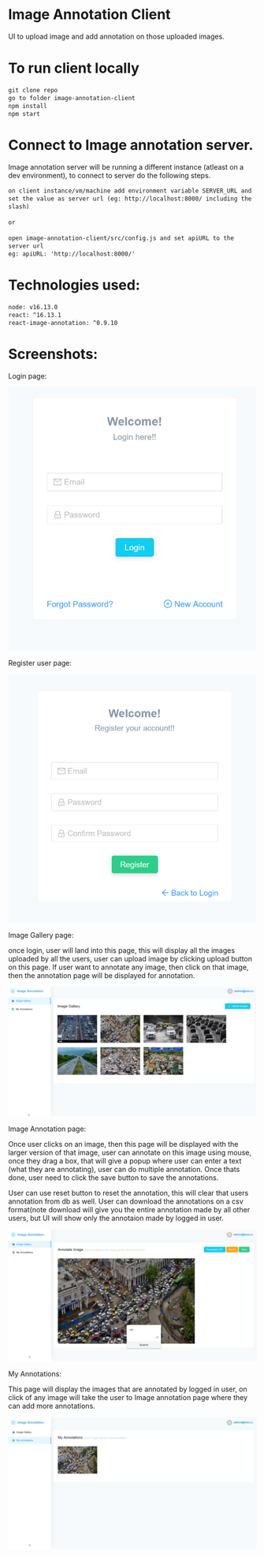 # Image Annotation Client

UI to upload image and add annotation on those uploaded images.

# To  run client locally
    git clone repo
    go to folder image-annotation-client
    npm install
    npm start
    
# Connect to Image annotation server.
Image annotation server will be running a different instance (atleast on a dev environment), to connect to server do the following steps.

    on client instance/vm/machine add environment variable SERVER_URL and set the value as server url (eg: http://localhost:8000/ including the slash)
    
    or
    
    open image-annotation-client/src/config.js and set apiURL to the server url
    eg: apiURL: 'http://localhost:8000/'
    

# Technologies used:
    node: v16.13.0
    react: ^16.13.1
    react-image-annotation: ^0.9.10
    
# Screenshots:

Login page:

![alt text](https://github.com/kishorkumarj/SmartCowAssignment/blob/main/image-annotation-client/help/images/login.png)

Register user page:

![alt text](https://github.com/kishorkumarj/SmartCowAssignment/blob/main/image-annotation-client/help/images/register.png)

Image Gallery page:

once login, user will land into this page, this will display all the images uploaded by all the users, user can upload image by clicking upload button on this page.
If user want to annotate any image, then click on that image, then the annotation page will be displayed for annotation.

![alt text](https://github.com/kishorkumarj/SmartCowAssignment/blob/main/image-annotation-client/help/images/home_page.png)

Image Annotation page:

Once user clicks on an image, then this page will be displayed with the larger version of that image, user can annotate on this image using mouse, once they drag a box, that will give a popup where user can enter a text (what they are annotating), user can do multiple annotation. Once thats done, user need to click the save button to save the annotations.

User can use reset button to reset the annotation, this will clear that users annotation from db as well. User can download the annotations on a csv format(note download will give you the entire annotation made by all other users, but UI will show only the annotaion made by logged in user.

![alt text](https://github.com/kishorkumarj/SmartCowAssignment/blob/main/image-annotation-client/help/images/image_annotation.png)


My Annotations:

This page will display the images that are annotated by logged in user, on click of any image will take the user to Image annotation page where they can add more annotations.

![alt text](https://github.com/kishorkumarj/SmartCowAssignment/blob/main/image-annotation-client/help/images/my_annotation_page.png)

